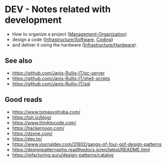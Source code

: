 # DEV - Notes related with development

* How to organize a project ([Management-Organization](Management-Organization))
* design a code ([Infrastructure/Software](Infrastructure/Software), [Coding](Coding)) 
* and deliver it using the hardware ([Infrastructure/Hardware](Infrastructure/Hardware)).

## See also

* https://github.com/Janis-Rullis-IT/pc-server
* https://github.com/Janis-Rullis-IT/shell-scripts
* https://github.com/Janis-Rullis-IT/sql

## Good reads

- https://www.tomasvotruba.com/
- https://tsh.io/blog/
- https://www.thinktocode.com/ 
- https://hackernoon.com/ 
- https://dzone.com/ 
- https://dev.to/
- https://www.journaldev.com/31902/gangs-of-four-gof-design-patterns
- https://designpatternsphp.readthedocs.io/en/latest/README.html
- https://refactoring.guru/design-patterns/catalog 
